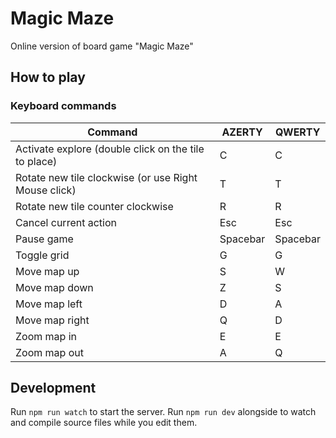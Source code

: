 # Magic Maze
Online version of board game "Magic Maze"

## How to play

### Keyboard commands

| Command | AZERTY | QWERTY | 
| --- | --- | --- | 
| Activate explore (double click on the tile to place) | C | C |
| Rotate new tile clockwise (or use Right Mouse click) | T | T |
| Rotate new tile counter clockwise | R | R |
| Cancel current action | Esc | Esc |
| Pause game | Spacebar | Spacebar |
| Toggle grid | G | G |
| Move map up | S | W |
| Move map down | Z | S |
| Move map left | D | A |
| Move map right | Q | D |
| Zoom map in | E | E |
| Zoom map out | A | Q |

## Development

Run `npm run watch` to start the server. Run `npm run dev` alongside to watch and compile source files while you edit them.
